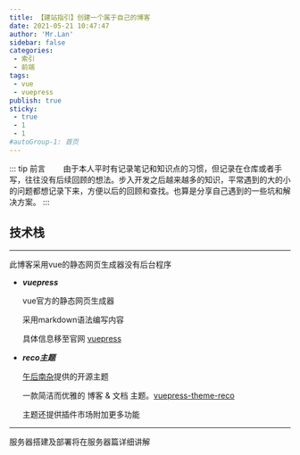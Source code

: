 ```yaml
---
title: 【建站指引】创建一个属于自己的博客
date: 2021-05-21 10:47:47
author: 'Mr.Lan'
sidebar: false
categories: 
 - 索引
 - 前端
tags: 
 - vue
 - vuepress
publish: true
sticky:
 - true
 - 1
 - 1
#autoGroup-1: 首页
---
```


::: tip 前言
&emsp;&emsp;由于本人平时有记录笔记和知识点的习惯，但记录在仓库或者手写，往往没有后续回顾的想法。步入开发之后越来越多的知识，平常遇到的大的小的问题都想记录下来，方便以后的回顾和查找。也算是分享自己遇到的一些坑和解决方案。
:::

<!-- more -->

## 技术栈
***

此博客采用vue的静态网页生成器没有后台程序
+ ***vuepress***

    vue官方的静态网页生成器

    采用markdown语法编写内容

    具体信息移至官网 [vuepress](https://vuepress.vuejs.org/zh/)

+ ***reco主题***

    [午后南杂](https://www.recoluan.com/)提供的开源主题

    一款简洁而优雅的 博客 & 文档 主题。[vuepress-theme-reco](http://www.likemashang.com/)

    主题还提供插件市场附加更多功能

***
服务器搭建及部署将在服务器篇详细讲解